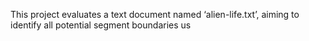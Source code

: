 This project evaluates a text document named ‘alien-life.txt’, aiming to identify all potential segment boundaries us